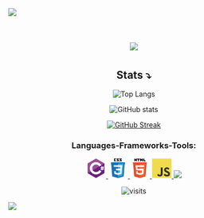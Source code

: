 <img src="https://capsule-render.vercel.app/api?type=waving&height=180&color=7300FF&section=header&reversal=true&textBg=false&fontSize=30&fontAlign=50&fontAlignY=35" />

<h1 align="center">
   <img src="https://readme-typing-svg.herokuapp.com?font=Noto+Serif&weight=900&size=30&duration=4000&pause=500&color=7300FF&center=true&vCenter=true&width=800&lines=%E2%AD%90+Hey+there!+Welcome!+%E2%AD%90;I'm+Lenara+Calazans+%E2%AD%90;A+passionate+frontend+developer+student+💻" />
</h1>

<div align="center">

<h2 align="center"> Stats ⤵️ </h2>

![Top Langs](https://github-readme-stats.vercel.app/api/top-langs/?username=lenarasc&theme=midnight-purple&layout=compact&bg_color=000&border_color=8300ff&text_color=FFF)

![GitHub stats](https://github-readme-stats.vercel.app/api?username=lenarasc&hide_title=true&border_color=8300ff&theme=midnight-purple&show_icons=true)

[![GitHub Streak](https://streak-stats.demolab.com/?user=lenarasc&theme=midnight-purple&background=000&border=8300ff&dates=FFF)](https://git.io/streak-stats)


</div>

<h3 align="center">Languages-Frameworks-Tools:</h3>

<p align="center"> <a href="https://www.w3schools.com/cs/" target="_blank" rel="noreferrer"> <img src="https://raw.githubusercontent.com/devicons/devicon/master/icons/csharp/csharp-original.svg" alt="csharp" width="40" height="40"/> </a> <a href="https://www.w3schools.com/css/" target="_blank" rel="noreferrer"> <img src="https://raw.githubusercontent.com/devicons/devicon/master/icons/css3/css3-original-wordmark.svg" alt="css3" width="40" height="40"/> </a> <a href="https://www.w3.org/html/" target="_blank" rel="noreferrer"> <img src="https://raw.githubusercontent.com/devicons/devicon/master/icons/html5/html5-original-wordmark.svg" alt="html5" width="40" height="40"/> </a> <a href="https://developer.mozilla.org/en-US/docs/Web/JavaScript" target="_blank" rel="noreferrer"> <img src="https://raw.githubusercontent.com/devicons/devicon/master/icons/javascript/javascript-original.svg" alt="javascript" width="40" height="40"/>   <img src="https://skillicons.dev/icons?i=bootstrap,vscode,github" /></a> </p>


<p align="center"> <img src="https://visit-counter.vercel.app/counter.png?page=https%3A%2F%2Fgithub.com%2Flenarasc&s=35&c=7300ff&bg=00000000&no=2&ff=electrolize&tb=Visitors%3A+&ta=+" alt="visits"> </p>

<img src="https://capsule-render.vercel.app/api?type=waving&height=180&color=7300FF&section=footer&reversal=true&textBg=false&fontSize=30&fontAlign=50&fontAlignY=35" />
